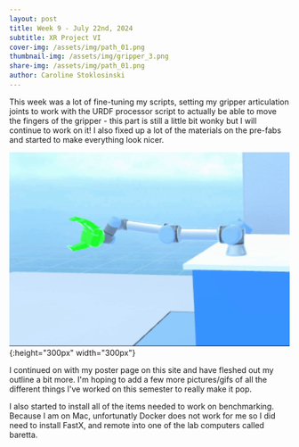```yaml
---
layout: post
title: Week 9 - July 22nd, 2024
subtitle: XR Project VI
cover-img: /assets/img/path_01.png
thumbnail-img: /assets/img/gripper_3.png
share-img: /assets/img/path_01.png
author: Caroline Stoklosinski
---
```


This week was a lot of fine-tuning my scripts, setting my gripper articulation joints to work with the URDF processor script to actually be able to move the fingers of the gripper - this part is still a little bit wonky but I will continue to work on it! I also fixed up a lot of the materials on the pre-fabs and started to make everything look nicer. 

![Gripper Movement Gif](/assets/img/gripper_movement_gif.gif){:height="300px" width="300px"}

I continued on with my poster page on this site and have fleshed out my outline a bit more. I'm hoping to add a few more pictures/gifs of all the different things I've worked on this semester to really make it pop. 

I also started to install all of the items needed to work on benchmarking. Because I am on Mac, unfortunatly Docker does not work for me so I did need to install FastX, and remote into one of the lab computers called baretta. 